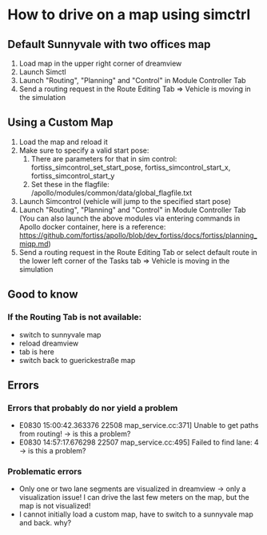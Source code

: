 # How to drive on a map using simctrl

## Default Sunnyvale with two offices map

1. Load map in the upper right corner of dreamview
2. Launch Simctl
3. Launch "Routing", "Planning" and "Control" in Module Controller Tab
4. Send a routing request in the Route Editing Tab
=> Vehicle is moving in the simulation


## Using a Custom Map
1. Load the map and reload it
2. Make sure to specify a valid start pose: 
   1. There are parameters for that in sim control: fortiss_simcontrol_set_start_pose, fortiss_simcontrol_start_x, fortiss_simcontrol_start_y
   2. Set these in the flagfile:  /apollo/modules/common/data/global_flagfile.txt
3. Launch Simcontrol (vehicle will jump to the specified start pose)
4. Launch "Routing", "Planning" and "Control" in Module Controller Tab (You can also launch the above modules via entering commands in Apollo docker container, here is a reference: https://github.com/fortiss/apollo/blob/dev_fortiss/docs/fortiss/planning_miqp.md)
5. Send a routing request in the Route Editing Tab or select default route in the lower left corner of the Tasks tab
=> Vehicle is moving in the simulation


##  Good to know

### If the Routing Tab is not available: 
- switch to sunnyvale map
- reload dreamview
- tab is here
- switch back to guerickestraße map

## Errors

### Errors that probably do nor yield a problem
- E0830 15:00:42.363376 22508 map_service.cc:371]  Unable to get paths from routing! -> is this a problem?
- E0830 14:57:17.676298 22507 map_service.cc:495]  Failed to find lane: 4 -> is this a problem?

### Problematic errors
- Only one or two lane segments are visualized in dreamview -> only a visualization issue! I can drive the last few meters on the map, but the map is not visualized!
- I cannot initially load a custom map, have to switch to a sunnyvale map and back. why?
